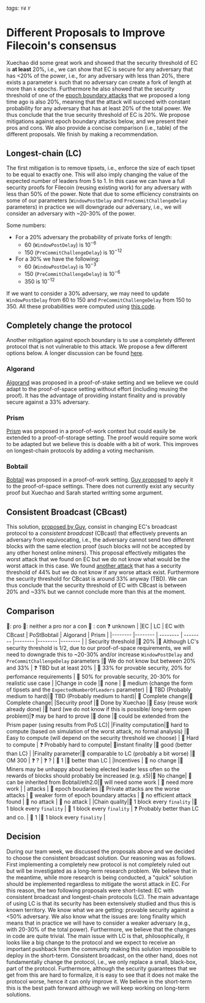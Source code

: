 ###### tags: `Y4` `Y`

# Different Proposals to Improve Filecoin's consensus

Xuechao did some great work and showed that the security threshold of EC is **at least** 20%, i.e., we can show that EC is secure for any adversary that has <20% of the power, i.e., for any adversary with less than 20%, there exists a parameter `k` such that no adversary can create a fork of length at more than `k` epochs.
Furthermore he also showed that the security threshold of one of the [epoch boundary attacks](https://docs.google.com/document/d/1xenxMKxCnUfMz5PGFV7QK8wyUl0rIDUQR2LVHc8-WeU/edit#bookmark=id.xex16bi5qakf) that we proposed a long time ago is also 20%, meaning that the attack will succeed with constant probability for any adversary that has at least 20% of the total power. We thus conclude that the true security threshold of EC is 20%.
We propose mitigations against epoch boundary attacks below, and we present their pros and cons.
We also provide a concise comparison (i.e., table) of the different proposals.
We finish by making a recommendation.



## Longest-chain (LC)
The first mitigation is to remove tipsets, i.e., enforce the size of each tipset to be equal to exactly one. This will also imply changing the value of the expected number of leaders from 5 to 1.
In this case we can have a full security proofs for Filecoin (reusing existing work) for any adversary with less than 50% of the power.
Note that due to some efficiency constraints on some of our parameters (`WindowPostDelay` and `PreCommitChallengeDelay` parameters) in practice we will downgrade our adversary, i.e., we will consider an adversary with ~20-30% of the power.

Some numbers:
- For a 20% adversary the probability of private forks of length:
    - 60 (`WindowPostDelay`) is $10^{-6}$
    - 150 (`PreCommitChallengeDelay`) is $10^{-12}$
- For a 30% we have the following:
    - 60 (`WindowPostDelay`) is $10^{-3}$
    - 150 (`PreCommitChallengeDelay`) is $10^{-6}$
    - 350 is $10^{-12}$
    
If we want to consider a 30% adversary, we may need to update `WindowPostDelay` from 60 to 150 and `PreCommitChallengeDelay` from 150 to 350.
All these probabilities were computed using [this code](https://github.com/filecoin-project/consensus/blob/finality/code/finality/SSLE_project/pmf_ssle_vs_ple.py).

## Completely change the protocol
Another mitigation against epoch boundary is to use a completely different protocol that is not vulnerable to this attack. We propose a few different options below.
A longer discussion can be found [here](https://github.com/protocol/ConsensusLab/discussions/117). 

### Algorand

[Algorand](https://github.com/protocol/ConsensusLab/discussions/114) was proposed in a proof-of-stake setting and we believe we could adapt to the proof-of-space setting without effort (including reusing the proof). It has the advantage of providing instant finality and is provably secure against a 33% adversary.

### Prism
[Prism](https://github.com/protocol/ConsensusLab/discussions/106#discussion-4159980) was proposed in a proof-of-work context but could easily be extended to a proof-of-storage setting. The proof would require some work to be adapted but we believe this is doable with a bit of work. This improves on longest-chain protocols by adding a voting mechanism.

### Bobtail 
[Bobtail](https://github.com/protocol/ConsensusLab/discussions/152) was proposed in a proof-of-work setting. [Guy proposed](https://docs.google.com/document/d/19GirH1sB3GXHaXEna2dClQvmofVWVQJCkLBrH8v-g8M/edit?usp=sharing) to apply it to the proof-of-space settings.
There does not currently exist any security proof but Xuechao and Sarah started writting some argument.


## Consistent Broadcast (CBcast)
This solution, [proposed by Guy](https://hackmd.io/@consensuslab/SJXp9Glp5), consist in changing EC's broadcast protocol to a *consistent broadcast* (CBcast) that effectively prevents an adversary from equivocating, i.e., the adversary cannot send two different blocks with the same election proof (such blocks will not be accepted by any other honest online miners).
This proposal effectively mitigates the worst attack that we found on EC but we do not know what would be the worst attack in this case.
We found [another attack](https://hackmd.io/8Lu4POvKTnWeTMHtbtgI6w) that has a security threshold of 44% but we do not know if any worse attack exist. Furthermore the security threshold for CBcast is around 33% anyway (TBD). We can thus conclude that the security threshold of EC with CBcast is between 20% and ~33% but we cannot conclude more than this at the moment.

## Comparison
:green_heart:: pro
:large_orange_diamond:: neither a pro nor a con
:red_circle: : con
:question: unknown
| |EC | LC | EC with CBcast | PoStBobtail | Algorand | Prism |
|-------- |-------- | -------- | -------- |-------- |-------- |-------- |
| Security threshold |:large_orange_diamond: 20%    |:large_orange_diamond: Although LC's security threshold is 1/2, due to our proof-of-space requirements, we will need to downgrade this to ~20-30% and/or increase `WindowPostDelay` and `PreCommitChallengeDelay`   parameters  |:large_orange_diamond: We do not know but between 20% and 33%     | :question: TBD but at least 20% | :large_orange_diamond: 33% for provable security, 20% for perfomance requirements | :large_orange_diamond: 50% for provable security, 20-30% for realistic use case |
|Change in code |:green_heart: none | :green_heart: medium (change the form of tipsets and the `ExpectedNumberOfLeaders` parameter) | :large_orange_diamond: TBD (Probably medium to hard)|:large_orange_diamond: TBD (Probably medium to hard)| :red_circle: Complete change|:red_circle: Complete change|
|Security proof |:green_heart: Done by Xuechao |:green_heart: Easy (reuse work already done) |:red_circle:  hard (we do not know if this is possible/ long-term open problem)|:question: may be hard to prove |:green_heart: done |:green_heart: could be extended from the Prism paper (using results from PoS LC)|
|Finality computation|:red_circle: hard to compute (based on simulation of the worst attack, no formal analysis)  |:green_heart:Easy to compute (will depend on the security threshold we choose) | :red_circle: Hard to compute | :question: Probably hard to compute| :green_heart:instant finality |:green_heart: good (better than LC) |
|Finality parameter|:large_orange_diamond: comparable to LC (probably a bit worse) |:large_orange_diamond: OM 300 | :question: ? | :question: ? | :green_heart: 1 |:green_heart: better than LC |
|Incentives | :green_heart: no change |:red_circle: Miners may be unhappy about being elected leader less often so the rewards of blocks should probably be increased (e.g. x5)|:green_heart: No change| :large_orange_diamond: can be inherited from Bobtail/eth2.0|:large_orange_diamond: will  need some work | :large_orange_diamond: need more work |
| attacks | :red_circle: epoch boudaries |:large_orange_diamond: Private attacks are the worse attacks | :large_orange_diamond: weaker form of epoch boundary attacks | :green_heart: no efficient attack found | :green_heart: no attack | :green_heart: no attack |
|Chain quality|:red_circle: 1 block every `finality` |:red_circle: 1 block every `finality`  | :red_circle: 1 block every `finality`  | :question: Probably better than LC and co. | :green_heart: 1 |:red_circle: 1 block every `finality`  |
<!---
### 20% threshold
Question: what is the price of corrupting 20% of the network?

As of today (Aug. 25 2022) the total storage in filecoin is 18.257 EiB.
Corrupting 20% of this corresponds roughly to 3.6 EiB.
According to [this link](https://www.techtarget.com/searchstorage/definition/exbibyte-EiB#:~:text=An%20exbibyte%20of%20storage%20will,%24146%2C000%2C000%20as%20of%20mid%2D2018.): 1 EiB of storage costs ~100M USD or 4M a month on Amazon glacier (hence 14.4M a month for an attack with 20% of the power).
That's ignoring the FIL collateral.


### Discussion Sarah/Guy:
EC with Cbcast: it's "just" a patch.
LC: familiar, easy but not perfect
PostBobtail: interesting protocol, no obvious attack, good concept. More research oriented.

- Guy's: do the patch for EC (i.e., CBcast) and continue with researching PostBobtail.
- Sarah: agrees but prefers LC as a patch.
- Guy: community may not like the LC approach.
- Sarah: LC gives us a full security proof. EC with CBcast, only Xuechao's proof, do not know what's the worst attack now.
- Guy does not like Algorand. $\epsilon$ proba of breaking the system. treat eery block as final,d do not allow for errors. Recovery mechanism.
-->

## Decision
During our team week, we discussed the proposals above and we decided to choose the consistent broadcast solution. Our reasoning was as follows.
First implementing a completely new protocol is not completely ruled out but will be investigated as a long-term research problem. We believe that in the meantime, while more research is being conducted, a "quick" solution should be implemented regardless to mitigate the worst attack in EC. For this reason, the two following proposals were short-listed: EC with consistent broadcast and longest-chain protocols (LC).
The main advantage of using LC is that its security has been extensively studied and thus this is known territory. We know what we are getting: provable security against a <50% adversary. We also know what the issues are: long finality which means that in practice we will have to consider a weaker adversary (e.g., with 20-30% of the total power). Furthermore, we believe that the changes in code are quite trivial. The main issue with LC is that, philosophically, it looks like a big change to the protocol and we expect to receive an important pushback from the community making this solution impossible to deploy in the short-term.
Consistent broadcast, on the other hand, does not fundamentally change the protocol, i.e., we only replace a small, black-box, part of the protocol. Furthermore, although the security guarantees that we get from this are hard to formalize, it is easy to see that it does not make the protocol worse, hence it can only improve it.  We believe in the short-term this is the best path forward although we will keep working on long-term solutions.
